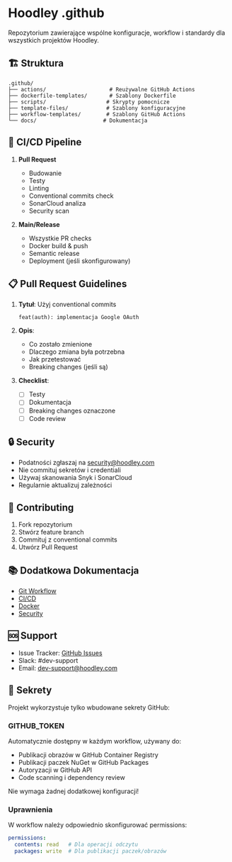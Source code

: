 # Hoodley .github

Repozytorium zawierające wspólne konfiguracje, workflow i standardy dla wszystkich projektów Hoodley.

## 🏗 Struktura

```
.github/
├── actions/                    # Reużywalne GitHub Actions
├── dockerfile-templates/       # Szablony Dockerfile
├── scripts/                   # Skrypty pomocnicze
├── template-files/            # Szablony konfiguracyjne
├── workflow-templates/        # Szablony GitHub Actions
└── docs/                     # Dokumentacja
```

## 🔄 CI/CD Pipeline

1. **Pull Request**
   - Budowanie
   - Testy
   - Linting
   - Conventional commits check
   - SonarCloud analiza
   - Security scan

2. **Main/Release**
   - Wszystkie PR checks
   - Docker build & push
   - Semantic release
   - Deployment (jeśli skonfigurowany)

## 📋 Pull Request Guidelines

1. **Tytuł**: Użyj conventional commits
   ```
   feat(auth): implementacja Google OAuth
   ```

2. **Opis**:
   - Co zostało zmienione
   - Dlaczego zmiana była potrzebna
   - Jak przetestować
   - Breaking changes (jeśli są)

3. **Checklist**:
   - [ ] Testy
   - [ ] Dokumentacja
   - [ ] Breaking changes oznaczone
   - [ ] Code review

## 🔒 Security

- Podatności zgłaszaj na security@hoodley.com
- Nie commituj sekretów i credentiali
- Używaj skanowania Snyk i SonarCloud
- Regularnie aktualizuj zależności

## 🤝 Contributing

1. Fork repozytorium
2. Stwórz feature branch
3. Commituj z conventional commits
4. Utwórz Pull Request

## 📚 Dodatkowa Dokumentacja

- [Git Workflow](./docs/git-workflow.md)
- [CI/CD](./docs/ci-cd.md)
- [Docker](./docs/docker.md)
- [Security](./SECURITY.md)

## 🆘 Support

- Issue Tracker: [GitHub Issues](https://github.com/Hoodley/.github/issues)
- Slack: #dev-support
- Email: dev-support@hoodley.com

## 🔑 Sekrety

Projekt wykorzystuje tylko wbudowane sekrety GitHub:

### GITHUB_TOKEN
Automatycznie dostępny w każdym workflow, używany do:
- Publikacji obrazów w GitHub Container Registry
- Publikacji paczek NuGet w GitHub Packages
- Autoryzacji w GitHub API
- Code scanning i dependency review

Nie wymaga żadnej dodatkowej konfiguracji!

### Uprawnienia
W workflow należy odpowiednio skonfigurować permissions:
```yaml
permissions:
  contents: read   # Dla operacji odczytu
  packages: write  # Dla publikacji paczek/obrazów
```
